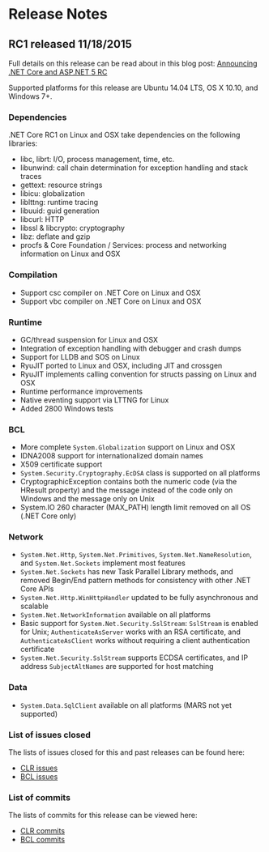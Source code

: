 # Release Notes

## RC1 released 11/18/2015

Full details on this release can be read about in this blog post:
[Announcing .NET Core and ASP.NET 5 RC](https://aka.ms/netcorerc)

Supported platforms for this release are Ubuntu 14.04 LTS, OS X 10.10, and Windows 7+.

### Dependencies
.NET Core RC1 on Linux and OSX take dependencies on the following libraries:
* libc, librt: I/O, process management, time, etc.
* libunwind: call chain determination for exception handling and stack traces
* gettext: resource strings
* libicu: globalization
* liblttng: runtime tracing
* libuuid: guid generation
* libcurl: HTTP
* libssl & libcrypto: cryptography
* libz: deflate and gzip
* procfs & Core Foundation / Services: process and networking information on Linux and OSX

### Compilation
* Support csc compiler on .NET Core on Linux and OSX
* Support vbc compiler on .NET Core on Linux and OSX

### Runtime
* GC/thread suspension for Linux and OSX
* Integration of exception handling with debugger and crash dumps
* Support for LLDB and SOS on Linux
* RyuJIT ported to Linux and OSX, including JIT and crossgen
* RyuJIT implements calling convention for structs passing on Linux and OSX
* Runtime performance improvements
* Native eventing support via LTTNG for Linux
* Added 2800 Windows tests

### BCL
* More complete `System.Globalization` support on Linux and OSX
* IDNA2008 support for internationalized domain names
* X509 certificate support
* `System.Security.Cryptography.EcDSA` class is supported on all platforms
* CryptographicException contains both the numeric code (via the HResult property) and
  the message instead of the code only on Windows and the message only on Unix
* System.IO 260 character (MAX_PATH) length limit removed on all OS (.NET Core only)
  
### Network
* `System.Net.Http`, `System.Net.Primitives`, `System.Net.NameResolution`, and
  `System.Net.Sockets` implement most features
* `System.Net.Sockets` has new Task Parallel Library methods, and removed Begin/End pattern
  methods for consistency with other .NET Core APIs
* `System.Net.Http.WinHttpHandler` updated to be fully asynchronous and scalable
* `System.Net.NetworkInformation` available on all platforms
* Basic support for `System.Net.Security.SslStream`: `SslStream` is enabled for Unix;
  `AuthenticateAsServer` works with an RSA certificate, and `AuthenticateAsClient` works
  without requiring a client authentication certificate
* `System.Net.Security.SslStream` supports ECDSA certificates, and IP address `SubjectAltNames`
  are supported for host matching

### Data
* `System.Data.SqlClient` available on all platforms (MARS not yet supported)

### List of issues closed
The lists of issues closed for this and past releases can be found here:
* [CLR issues](https://github.com/dotnet/coreclr/issues?q=is%3Aissue+no%3Amilestone+is%3Aclosed)
* [BCL issues](https://github.com/dotnet/corefx/issues?q=is%3Aissue+no%3Amilestone+is%3Aclosed)

### List of commits
The lists of commits for this release can be viewed here:
* [CLR commits](https://github.com/dotnet/coreclr/commits/release/1.0.0-rc1)
* [BCL commits](https://github.com/dotnet/corefx/commits/release/1.0.0-rc1)

